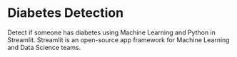 # Diabetes Detection
Detect if someone has diabetes using Machine Learning and Python in Streamlit.
Streamlit is an open-source app framework for Machine Learning and Data Science teams. 
